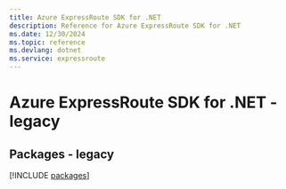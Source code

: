 ```yaml
---
title: Azure ExpressRoute SDK for .NET
description: Reference for Azure ExpressRoute SDK for .NET
ms.date: 12/30/2024
ms.topic: reference
ms.devlang: dotnet
ms.service: expressroute
---
```

# Azure ExpressRoute SDK for .NET - legacy
## Packages - legacy
[!INCLUDE [packages](expressroute-index.md)]